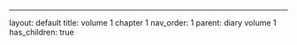 ---
layout: default
title: volume 1 chapter 1
nav_order: 1
parent: diary volume 1
has_children: true
